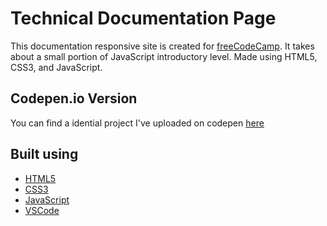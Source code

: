 # Technical Documentation Page
This documentation responsive site is created for [freeCodeCamp](https://www.freecodecamp.org/). It takes about a small portion of JavaScript introductory level. Made using HTML5, CSS3, and JavaScript.

## Codepen.io Version
You can find a idential project I've uploaded on codepen [here](https://codepen.io/etshd1/full/ZEpwEyM)

## Built using
- [HTML5](https://developer.mozilla.org/es/docs/HTML/HTML5)
- [CSS3](https://developer.mozilla.org/es/docs/Web/CSS/CSS3)
- [JavaScript](https://developer.mozilla.org/en-US/docs/Web/JavaScript)
- [VSCode](https://code.visualstudio.com/)